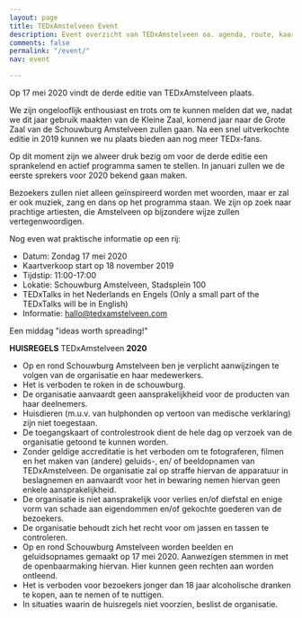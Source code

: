```yaml
---
layout: page
title: TEDxAmstelveen Event
description: Event overzicht van TEDxAmstelveen oa. agenda, route, kaartverkoop...
comments: false
permalink: "/event/"
nav: event

---
```

Op 17 mei 2020 vindt de derde editie van <span class="redx">TEDxAmstelveen</span> plaats. 

We zijn ongelooflijk enthousiast en trots om te kunnen melden dat we, nadat we dit jaar gebruik maakten van de Kleine Zaal, komend jaar naar de Grote Zaal van de Schouwburg Amstelveen zullen gaan. Na een snel uitverkochte editie in 2019 kunnen we nu plaats bieden aan nog meer TEDx-fans.

Op dit moment zijn we alweer druk bezig om voor de derde editie een sprankelend en actief programma samen te stellen. In januari zullen we de eerste sprekers voor 2020 bekend gaan maken.

Bezoekers zullen niet alleen geïnspireerd worden met woorden, maar er zal er ook muziek, zang en dans op het programma staan. We zijn op zoek naar prachtige artiesten, die Amstelveen op bijzondere wijze zullen vertegenwoordigen.

Nog even wat praktische informatie op een rij:

* Datum: <span class="redx">Zondag 17 mei 2020</span>
* Kaartverkoop start op 18 november 2019
* Tijdstip: 11:00-17:00
* Lokatie: Schouwburg Amstelveen, Stadsplein 100
* TEDxTalks in het Nederlands en Engels (Only a small part of the TEDxTalks will be in English)
* Informatie: hallo@tedxamstelveen.com

Een middag <span class="redx">"ideas worth spreading!"</span>

**HUISREGELS** <span class="redx">TEDxAmstelveen</span> **2020**

* Op en rond Schouwburg Amstelveen ben je verplicht aanwijzingen te volgen van de organisatie en haar medewerkers.
* Het is verboden te roken in de schouwburg.
* De organisatie aanvaardt geen aansprakelijkheid voor de producten van haar deelnemers.
* Huisdieren (m.u.v. van hulphonden op vertoon van medische verklaring) zijn niet toegestaan.
* De toegangskaart of controlestrook dient de hele dag op verzoek van de organisatie getoond te kunnen worden.
* Zonder geldige accreditatie is het verboden om te fotograferen, filmen en het maken van (andere) geluids-, en/ of beeldopnamen van TEDxAmstelveen. De organisatie zal op straffe hiervan de apparatuur in beslagnemen en aanvaardt voor het in bewaring nemen hiervan geen enkele aansprakelijkheid.
* De organisatie is niet aansprakelijk voor verlies en/of diefstal en enige vorm van schade aan eigendommen en/of gekochte goederen van de bezoekers.
* De organisatie behoudt zich het recht voor om jassen en tassen te controleren.
* Op en rond Schouwburg Amstelveen worden beelden en geluidsopnames gemaakt op 17 mei 2020. Aanwezigen stemmen in met de openbaarmaking hiervan. Hier kunnen geen rechten aan worden ontleend.
* Het is verboden voor bezoekers jonger dan 18 jaar alcoholische dranken te kopen, aan te nemen of te nuttigen.
* In situaties waarin de huisregels niet voorzien, beslist de organisatie.
